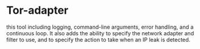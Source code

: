 # Tor-adapter
this tool  including logging, command-line arguments, error handling, and a continuous loop. It also adds the ability to specify the network adapter and filter to use, 
and to specify the action to take when an IP leak is detected.
